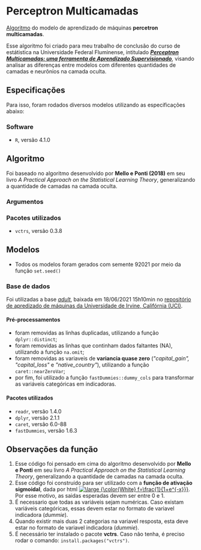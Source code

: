 # Perceptron Multicamadas
[Algoritmo](./Algoritmo-Perceptron-Multicamadas-(Maqueise).R) do modelo de aprendizado de máquinas **percetron multicamadas**. 

Esse algoritmo foi criado para meu trabalho de conclusão do curso de estátistica na Universidade Federal Fluminense, intitulado ***[Perceptron Multicamadas: uma ferramenta de Aprendizado Supervisionado](./TCC-MLP-MaqueisePinheiro.pdf)***, visando analisar as diferenças entre modelos com diferentes quantidades de camadas e neurônios na camada oculta.

## Especificações
Para isso, foram rodados diversos modelos utilizando as especificações abaixo:

### Software
- `R`, versão 4.1.0

## Algoritmo
Foi baseado no algoritmo desenvolvido por **Mello e Ponti (2018)** em seu livro *A Practical Approach on the Statistical Learning Theory*, generalizando a quantidade de camadas na camada oculta.

### Argumentos

### Pacotes utilizados
+ `vctrs`, versão 0.3.8

## Modelos
- Todos os modelos foram gerados com semente 92021 por meio da função `set.seed()`
 
### Base de dados
Foi utilizadas a base *[adult](./adult)*, baixada em 18/06/2021 15h10min no [repositório de apredizado de máquinas da Universidade de Irvine, Califórnia (UCI)](https://archive.ics.uci.edu/ml/datasets/Adult).

#### Pré-processamentos 
+ foram removidas as linhas duplicadas, utilizando a função `dplyr::distinct`;
+ foram removidas as linhas que continham dados faltantes (NA), utilizando a função `na.omit`;
+ foram removidas as variaveis de **variancia quase zero** (*"capital_gain", "capital_loss"* e *"native_country"*), utilizando a função `caret::nearZeroVar`;
+ por fim, foi utilizado a função `fastDummies::dummy_cols` para transformar as variáveis categóricas em indicadoras.

#### Pacotes utilizados
+ `readr`, versão 1.4.0
+ `dplyr`, versão 2.1.1
+ `caret`, versão 6.0-88
+ `fastDummies`, versão 1.6.3


## Observações da função
1. Esse código foi pensado em cima do algoritmo desenvolvido por **Mello e Ponti** em seu livro *A Practical Approach on the Statistical Learning Theory*, generalizando a quantidade de camadas na camada oculta.
2. Esse código foi construído para ser utilizado com a **função de ativação sigmoidal**, dada por  html <a href="https://www.codecogs.com/eqnedit.php?latex=\inline&space;\dpi{150}&space;\bg_black&space;\large&space;{\color{White}&space;f=\frac{1}{1&plus;e^{-x}}}" target="_blank"><img src="https://latex.codecogs.com/gif.latex?\inline&space;\dpi{150}&space;\bg_gray&space;\large&space;{\color{White}&space;f(x)=\frac{1}{1&plus;e^{-x}}}" title="\large {\color{White} f=\frac{1}{1+e^{-x}}}" /></a>. Por esse motivo, as saidas esperadas devem ser entre 0 e 1.
3. É necessario que todas as variáveis sejam numéricas. Caso existam variáveis categóricas, essas devem estar no formato de variavel indicadora (*dummie*).
4. Quando existir mais duas 2 categorias na variavel resposta, esta deve estar no formato de variavel indicadora (*dummie*).
5. É necessário ter instalado o pacote **vctrs**. Caso não tenha, é preciso rodar o comando: `install.packages("vctrs")`.
